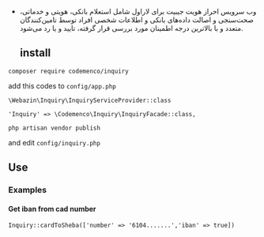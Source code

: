 - وب سرویس احراز هویت جیبیت برای لاراول شامل استعلام بانکی، هویتی و خدماتی، صحت‌سنجی و اصالت داده‌های بانکی و اطلاعات شخصی افراد توسط تامین‌کنندگان متعدد و با بالاترین درجه اطمینان مورد بررسی قرار گرفته، تایید و یا رد می‌شود.

  ## install

```
composer require codemenco/inquiry
```
add this codes to `config/app.php`

```
\Webazin\Inquiry\InquiryServiceProvider::class
```

```
'Inquiry' => \Codemenco\Inquiry\InquiryFacade::class,
```
```
php artisan vendor publish
```
and edit ``config/inquiry.php``

## Use

### Examples

#### Get iban from cad number
```
Inquiry::cardToSheba(['number' => '6104.......','iban' => true])
```
